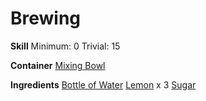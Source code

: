 <!-- TITLE: Lemonade -->
<!-- SUBTITLE: So refreshing! -->

# Brewing
**Skill**
Minimum: 0
Trivial: 15

**Container**
[Mixing Bowl](mixing-bowl)

**Ingredients**
[Bottle of Water](bottle-of-water)
[Lemon](lemon) x 3
[Sugar](sugar)